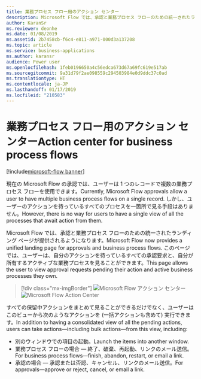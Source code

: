 ```yaml
---
title: 業務プロセス フロー用のアクション センター
description: Microsoft Flow では、承認と業務プロセス フローのための統一されたランディング ページが提供されるようになります。
author: KaranSr
ms.reviewer: deonhe
ms.date: 01/08/2019
ms.assetid: 2b7458cb-f6c4-e811-a971-000d3a137208
ms.topic: article
ms.service: business-applications
ms.author: karansr
audience: Power user
ms.openlocfilehash: 1feb0196650a4c56edca673d67a69fc619e517ab
ms.sourcegitcommit: 9a31d79f2ae098559c294503984e0d9ddc37c0ad
ms.translationtype: HT
ms.contentlocale: ja-JP
ms.lasthandoff: 01/17/2019
ms.locfileid: "210583"
---
```

# <a name="action-center-for-business-process-flows"></a><span data-ttu-id="5d913-103">業務プロセス フロー用のアクション センター</span><span class="sxs-lookup"><span data-stu-id="5d913-103">Action center for business process flows</span></span>


[!include[microsoft-flow banner](../includes/microsoft-flow.md)]

<span data-ttu-id="5d913-104">現在の Microsoft Flow の承認では、ユーザーは 1 つのレコードで複数の業務プロセス フローを使用できます。</span><span class="sxs-lookup"><span data-stu-id="5d913-104">Currently, Microsoft Flow approvals allow a user to have multiple business process flows on a single record.</span></span> <span data-ttu-id="5d913-105">しかし、ユーザーのアクションを待っているすべてのプロセスを一箇所で見る手段はありません。</span><span class="sxs-lookup"><span data-stu-id="5d913-105">However, there is no way for users to have a single view of all the processes that await action from them.</span></span>

<span data-ttu-id="5d913-106">Microsoft Flow では、承認と業務プロセス フローのための統一されたランディング ページが提供されるようになります。</span><span class="sxs-lookup"><span data-stu-id="5d913-106">Microsoft Flow now provides a unified landing page for approvals and business process flows.</span></span> <span data-ttu-id="5d913-107">このページでは、ユーザーは、自分のアクションを待っているすべての承認要求と、自分が所有するアクティブな業務プロセスを見ることができます。</span><span class="sxs-lookup"><span data-stu-id="5d913-107">This page allows the user to view approval requests pending their action and active business processes they own.</span></span>

> [!div class="mx-imgBorder"]
> <span data-ttu-id="5d913-108">![Microsoft Flow アクション センター](media/ActionCenterBusinessProcess-1.png "Microsoft Flow アクション センター")</span><span class="sxs-lookup"><span data-stu-id="5d913-108">![Microsoft Flow Action Center](media/ActionCenterBusinessProcess-1.png "Microsoft Flow Action Center")</span></span>

<span data-ttu-id="5d913-109">すべての保留中アクションをまとめて見ることができるだけでなく、ユーザーはこのビューから次のようなアクションを (一括アクションも含めて) 実行できます。</span><span class="sxs-lookup"><span data-stu-id="5d913-109">In addition to having a consolidated view of all the pending actions, users can take actions—including bulk actions—from this view, including:</span></span>

- <span data-ttu-id="5d913-110">別のウィンドウでの項目の起動。</span><span class="sxs-lookup"><span data-stu-id="5d913-110">Launch the items into another window.</span></span>
- <span data-ttu-id="5d913-111">業務プロセス フローの場合 — 終了、破棄、再起動、リンクのメール送信。</span><span class="sxs-lookup"><span data-stu-id="5d913-111">For business process flows—finish, abandon, restart, or email a link.</span></span>
- <span data-ttu-id="5d913-112">承認の場合 — 承認または否認、キャンセル、リンクのメール送信。</span><span class="sxs-lookup"><span data-stu-id="5d913-112">For approvals—approve or reject, cancel, or email a link.</span></span>

